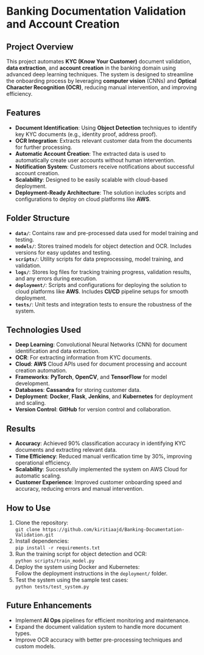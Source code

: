 # Banking Documentation Validation and Account Creation

## Project Overview
This project automates **KYC (Know Your Customer)** document validation, **data extraction**, and **account creation** in the banking domain using advanced deep learning techniques. The system is designed to streamline the onboarding process by leveraging **computer vision** (CNNs) and **Optical Character Recognition (OCR)**, reducing manual intervention, and improving efficiency.

## Features
- **Document Identification**: Using **Object Detection** techniques to identify key KYC documents (e.g., identity proof, address proof).
- **OCR Integration**: Extracts relevant customer data from the documents for further processing.
- **Automatic Account Creation**: The extracted data is used to automatically create user accounts without human intervention.
- **Notification System**: Customers receive notifications about successful account creation.
- **Scalability**: Designed to be easily scalable with cloud-based deployment.
- **Deployment-Ready Architecture**: The solution includes scripts and configurations to deploy on cloud platforms like **AWS**.

## Folder Structure
- **`data/`**: Contains raw and pre-processed data used for model training and testing.
- **`models/`**: Stores trained models for object detection and OCR. Includes versions for easy updates and testing.
- **`scripts/`**: Utility scripts for data preprocessing, model training, and validation.
- **`logs/`**: Stores log files for tracking training progress, validation results, and any errors during execution.
- **`deployment/`**: Scripts and configurations for deploying the solution to cloud platforms like **AWS**. Includes **CI/CD** pipeline setups for smooth deployment.
- **`tests/`**: Unit tests and integration tests to ensure the robustness of the system.

## Technologies Used
- **Deep Learning**: Convolutional Neural Networks (CNN) for document identification and data extraction.
- **OCR**: For extracting information from KYC documents.
- **Cloud**: **AWS** Cloud APIs used for document processing and account creation automation.
- **Frameworks**: **PyTorch**, **OpenCV**, and **TensorFlow** for model development.
- **Databases**: **Cassandra** for storing customer data.
- **Deployment**: **Docker**, **Flask**, **Jenkins**, and **Kubernetes** for deployment and scaling.
- **Version Control**: **GitHub** for version control and collaboration.

## Results
- **Accuracy**: Achieved 90% classification accuracy in identifying KYC documents and extracting relevant data.
- **Time Efficiency**: Reduced manual verification time by 30%, improving operational efficiency.
- **Scalability**: Successfully implemented the system on AWS Cloud for automatic scaling.
- **Customer Experience**: Improved customer onboarding speed and accuracy, reducing errors and manual intervention.

## How to Use
1. Clone the repository:  
   `git clone https://github.com/kiritiaajd/Banking-Documentation-Validation.git`
2. Install dependencies:  
   `pip install -r requirements.txt`
3. Run the training script for object detection and OCR:  
   `python scripts/train_model.py`
4. Deploy the system using Docker and Kubernetes:  
   Follow the deployment instructions in the `deployment/` folder.
5. Test the system using the sample test cases:  
   `python tests/test_system.py`

## Future Enhancements
- Implement **AI Ops** pipelines for efficient monitoring and maintenance.
- Expand the document validation system to handle more document types.
- Improve OCR accuracy with better pre-processing techniques and custom models.
